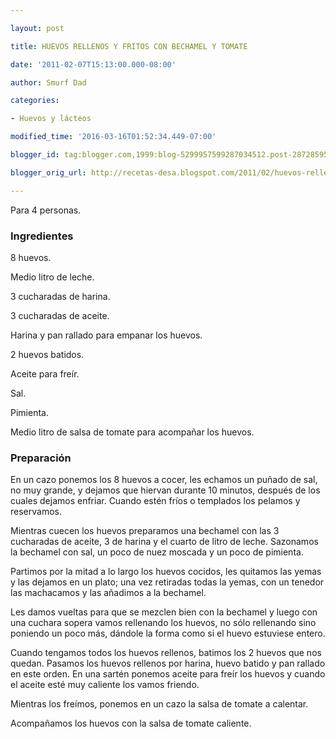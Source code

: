 ```yaml
---

layout: post

title: HUEVOS RELLENOS Y FRITOS CON BECHAMEL Y TOMATE

date: '2011-02-07T15:13:00.000-08:00'

author: Smurf Dad

categories:

- Huevos y lácteos

modified_time: '2016-03-16T01:52:34.449-07:00'

blogger_id: tag:blogger.com,1999:blog-5299957599287034512.post-2872859503478132177

blogger_orig_url: http://recetas-desa.blogspot.com/2011/02/huevos-rellenos-y-fritos-con-bechamel-y.html

---
```


Para 4 personas.

<h3>Ingredientes</h3>

8 huevos.

Medio litro de leche.

3 cucharadas de harina.

3 cucharadas de aceite.

Harina y pan rallado para empanar los huevos.

2 huevos batidos.

Aceite para freír.

Sal.

Pimienta.

Medio litro de salsa de tomate para acompañar los huevos.

<h3>Preparación</h3>

En un cazo ponemos los 8 huevos a cocer, les echamos un puñado de sal, no muy grande, y dejamos que hiervan durante 10 minutos, después de los cuales dejamos enfriar. Cuando estén fríos o templados los pelamos y reservamos.

Mientras cuecen los huevos preparamos una bechamel con las 3 cucharadas de aceite, 3 de harina y el cuarto de litro de leche. Sazonamos la bechamel con sal, un poco de nuez moscada y un poco de pimienta.

Partimos por la mitad a lo largo los huevos cocidos, les quitamos las yemas y las dejamos en un plato; una vez retiradas todas la yemas, con un tenedor las machacamos y las añadimos a la bechamel.

Les damos vueltas para que se mezclen bien con la bechamel y luego con una cuchara sopera vamos rellenando los huevos, no sólo rellenando sino poniendo un poco más, dándole la forma como si el huevo estuviese entero.

Cuando tengamos todos los huevos rellenos, batimos los 2 huevos que nos quedan. Pasamos los huevos rellenos por harina, huevo batido y pan rallado en este orden. En una sartén ponemos aceite para freír los huevos y cuando el aceite esté muy caliente los vamos friendo.

Mientras los freímos, ponemos en un cazo la salsa de tomate a calentar.

Acompañamos los huevos con la salsa de tomate caliente.
